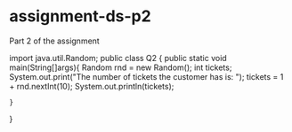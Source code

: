 # assignment-ds-p2
Part 2 of the assignment

import java.util.Random;
public class Q2 {
    public static void main(String[]args){
        Random rnd = new Random();
        int tickets;
        System.out.print("The number of tickets the customer has is: ");
        tickets = 1 + rnd.nextInt(10);
        System.out.println(tickets);
        
    }
}
